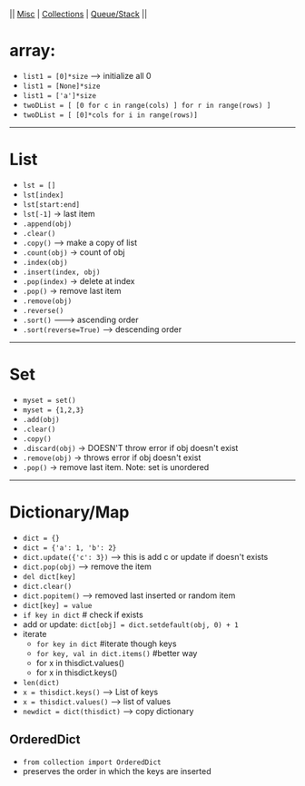 || [Misc](cheatsheets/catchall.md) | [Collections](cheatsheets/collections.md) | [Queue/Stack](cheatsheets/queue.md) ||

# array: 
   * `list1 = [0]*size`   --> initialize all 0
   * `list1 = [None]*size`
   * `list1 = ['a']*size`
   * `twoDList = [ [0 for c in range(cols) ] for r in range(rows) ]`
   * `twoDList = [ [0]*cols for i in range(rows)]`

-----------------------------

# List
   * `lst = []`
   * `lst[index]`
   * `lst[start:end]`
   * `lst[-1]`  -> last item
   * `.append(obj)`
   * `.clear()`
   * `.copy()`    --> make a copy of list
   * `.count(obj)`  -> count of obj
   * `.index(obj)`
   * `.insert(index, obj)`
   * `.pop(index)`   -> delete at index
   * `.pop()`  -> remove last item
   * `.remove(obj)`
   * `.reverse()`
   * `.sort()`  ---> ascending order
   * `.sort(reverse=True)` --> descending order

-----------------------------
# Set
   * `myset = set()`
   * `myset = {1,2,3}`
   * `.add(obj)`
   * `.clear()`
   * `.copy()`
   * `.discard(obj)`  -> DOESN'T throw error if obj doesn't exist
   * `.remove(obj)`  -> throws error if obj doesn't exist
   * `.pop()`   -> remove last item. Note: set is unordered

-----------------------------

# Dictionary/Map
   * `dict = {}`
   * `dict = {'a': 1, 'b': 2}`
   * `dict.update({'c': 3})`   --> this is add c or update if doesn't exists
   * `dict.pop(obj)`    --> remove the item
   * `del dict[key]`
   * `dict.clear()`
   * `dict.popitem()`   --> removed last inserted or random item
   * `dict[key] = value`
   * `if key in dict` # check if exists
   * add or update: `dict[obj] = dict.setdefault(obj, 0) + 1`
   * iterate
	   * `for key in dict`  #iterate though keys
		* `for key, val in dict.items()`  #better way
      * for x in thisdict.values()
      * for x in thisdict.keys()
   * `len(dict)`
   * `x = thisdict.keys()`  --> List of keys
   * `x = thisdict.values()`  --> list of values
   * `newdict = dict(thisdict)`  --> copy dictionary

## OrderedDict
   * `from collection import OrderedDict`
   * preserves the order in which the keys are inserted
